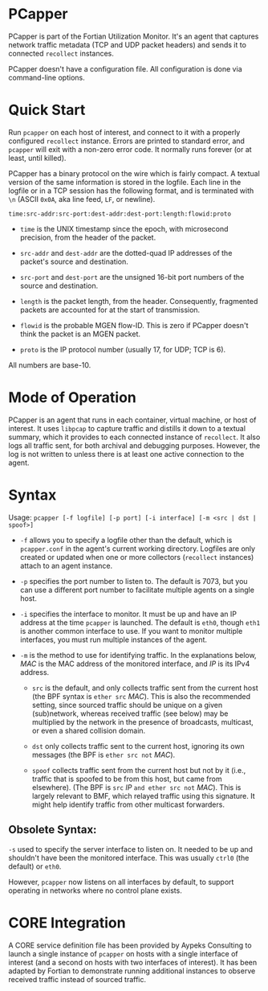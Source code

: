 # PCapper

PCapper is part of the Fortian Utilization Monitor.  It's an agent that
captures network traffic metadata (TCP and UDP packet headers) and sends it
to connected `recollect` instances.

PCapper doesn't have a configuration file.  All configuration is done via
command-line options.

# Quick Start

Run `pcapper` on each host of interest, and connect to it with a properly
configured `recollect` instance.  Errors are printed to standard
error, and `pcapper` will exit with a non-zero error code.  It normally runs
forever (or at least, until killed).

PCapper has a binary protocol on the wire which is fairly compact.  A
textual version of the same information is stored in the logfile.
Each line in the logfile or in a TCP session has the following format, and is
terminated with `\n` (ASCII `0x0A`, aka line feed, `LF`, or newline).

`time:src-addr:src-port:dest-addr:dest-port:length:flowid:proto`

- `time` is the UNIX timestamp since the epoch, with microsecond precision,
  from the header of the packet.

- `src-addr` and `dest-addr` are the dotted-quad IP addresses of the
  packet's source and destination.

- `src-port` and `dest-port` are the unsigned 16-bit port numbers of the
  source and destination.

- `length` is the packet length, from the header.  Consequently, fragmented
  packets are accounted for at the start of transmission.

- `flowid` is the probable MGEN flow-ID.  This is zero if PCapper doesn't
  think the packet is an MGEN packet.

- `proto` is the IP protocol number (usually 17, for UDP; TCP is 6).

All numbers are base-10.

# Mode of Operation

PCapper is an agent that runs in each container, virtual machine, or host of
interest.  It uses `libpcap` to capture traffic and distills it down to a
textual summary, which it provides to each connected instance of
`recollect`.  It also logs all traffic sent, for both archival and debugging
purposes.  However, the log is not written to unless there is at least
one active connection to the agent.

# Syntax

Usage: `pcapper [-f logfile] [-p port] [-i interface] [-m <src | dst | spoof>]`

- `-f` allows you to specify a logfile other than the default, which is
  `pcapper.conf` in the agent's current working directory.  Logfiles are
  only created or updated when one or more collectors (`recollect` instances)
  attach to an agent instance.

- `-p` specifies the port number to listen to.  The default is 7073, but you
  can use a different port number to facilitate multiple agents on a single
  host.

- `-i` specifies the interface to monitor.  It must be up and have an IP
  address at the time `pcapper` is launched.  The default is `eth0`, though
  `eth1` is another common interface to use.  If you want to monitor multiple
  interfaces, you must run multiple instances of the agent.

- `-m` is the method to use for identifying traffic.  In the explanations
  below, *MAC* is the MAC address of the monitored interface, and *IP* is
  its IPv4 address.

  - `src` is the default, and only collects traffic sent from the current
    host (the BPF syntax is `ether src` *MAC*).  This is also the
    recommended setting, since sourced traffic should be unique on a given
    (sub)network, whereas received traffic (see below) may be multiplied by the
    network in the presence of broadcasts, multicast, or even a shared collision
    domain.

  - `dst` only collects traffic sent to the current host, ignoring its own
    messages (the BPF is `ether src not` *MAC*).

  - `spoof` collects traffic sent from the current host but not by it (i.e.,
    traffic that is spoofed to be from this host, but came from elsewhere).
    (The BPF is `src` *IP* `and ether src not` *MAC*).  This is largely relevant
    to BMF, which relayed traffic using this signature.  It might help identify
    traffic from other multicast forwarders.

## Obsolete Syntax:

`-s` used to specify the server interface to listen on.  It needed to be up
and shouldn't have been the monitored interface.  This was usually `ctrl0`
(the default) or `eth0`.

However, `pcapper` now listens on all interfaces by default, to support
operating in networks where no control plane exists.

# CORE Integration

A CORE service definition file has been provided by Aypeks Consulting to
launch a single instance of `pcapper` on hosts with a single interface of
interest (and a second on hosts with two interfaces of interest).  It has
been adapted by Fortian to demonstrate running additional instances to
observe received traffic instead of sourced traffic.
